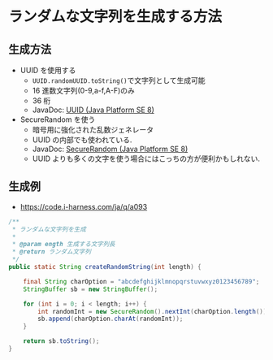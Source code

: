 # ランダムな文字列を生成する方法

## 生成方法

- UUID を使用する
  - `UUID.randomUUID.toString()`で文字列として生成可能
  - 16 進数文字列(0-9,a-f,A-F)のみ
  - 36 桁
  - JavaDoc: [UUID (Java Platform SE 8)](https://docs.oracle.com/javase/jp/8/docs/api/java/util/UUID.html#toString--)
- SecureRandom を使う
  - 暗号用に強化された乱数ジェネレータ
  - UUID の内部でも使われている.
  - JavaDoc: [SecureRandom (Java Platform SE 8)](https://docs.oracle.com/javase/jp/8/docs/api/java/security/SecureRandom.html)
  - UUID よりも多くの文字を使う場合にはこっちの方が便利かもしれない.

## 生成例

- https://code.i-harness.com/ja/q/a093

```java
/**
 * ランダムな文字列を生成
 *
 * @param ength 生成する文字列長
 * @return ランダム文字列
 */
public static String createRandomString(int length) {

    final String charOption = "abcdefghijklmnopqrstuvwxyz0123456789";
    StringBuffer sb = new StringBuffer();

    for (int i = 0; i < length; i++) {
        int randomInt = new SecureRandom().nextInt(charOption.length());
        sb.append(charOption.charAt(randomInt));
    }

    return sb.toString();
}
```
